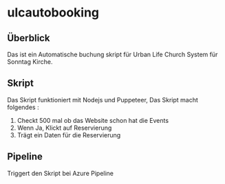 # ulcautobooking

## Überblick 
Das ist ein Automatische buchung skript für Urban Life Church System für Sonntag Kirche. 

## Skript
Das Skript funktioniert mit Nodejs und Puppeteer, Das Skript macht folgendes : 
1. Checkt 500 mal ob das Website schon hat die Events 
2. Wenn Ja, Klickt auf Reservierung 
3. Trägt ein Daten für die Reservierung 

## Pipeline 
Triggert den Skript bei Azure Pipeline
